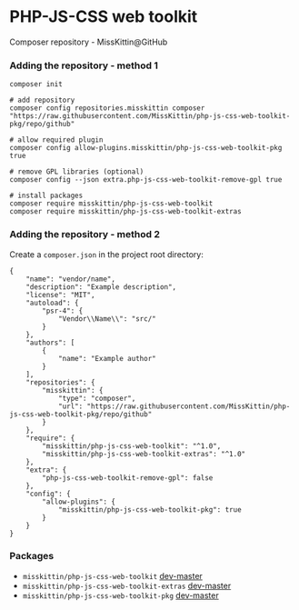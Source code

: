 # PHP-JS-CSS web toolkit
Composer repository - MissKittin@GitHub

### Adding the repository - method 1
```
composer init

# add repository
composer config repositories.misskittin composer "https://raw.githubusercontent.com/MissKittin/php-js-css-web-toolkit-pkg/repo/github"

# allow required plugin
composer config allow-plugins.misskittin/php-js-css-web-toolkit-pkg true

# remove GPL libraries (optional)
composer config --json extra.php-js-css-web-toolkit-remove-gpl true

# install packages
composer require misskittin/php-js-css-web-toolkit
composer require misskittin/php-js-css-web-toolkit-extras
```

### Adding the repository - method 2
Create a `composer.json` in the project root directory:
```
{
    "name": "vendor/name",
    "description": "Example description",
    "license": "MIT",
    "autoload": {
        "psr-4": {
            "Vendor\\Name\\": "src/"
        }
    },
    "authors": [
        {
            "name": "Example author"
        }
    ],
    "repositories": {
        "misskittin": {
            "type": "composer",
            "url": "https://raw.githubusercontent.com/MissKittin/php-js-css-web-toolkit-pkg/repo/github"
        }
    },
    "require": {
        "misskittin/php-js-css-web-toolkit": "^1.0",
        "misskittin/php-js-css-web-toolkit-extras": "^1.0"
    },
    "extra": {
        "php-js-css-web-toolkit-remove-gpl": false
    },
    "config": {
        "allow-plugins": {
            "misskittin/php-js-css-web-toolkit-pkg": true
        }
    }
}

```

### Packages
* `misskittin/php-js-css-web-toolkit`
	[dev-master](https://github.com/MissKittin/php-js-css-web-toolkit)
* `misskittin/php-js-css-web-toolkit-extras`
	[dev-master](https://github.com/MissKittin/php-js-css-web-toolkit-extras)
* `misskittin/php-js-css-web-toolkit-pkg`
	[dev-master](https://github.com/MissKittin/php-js-css-web-toolkit-pkg)
